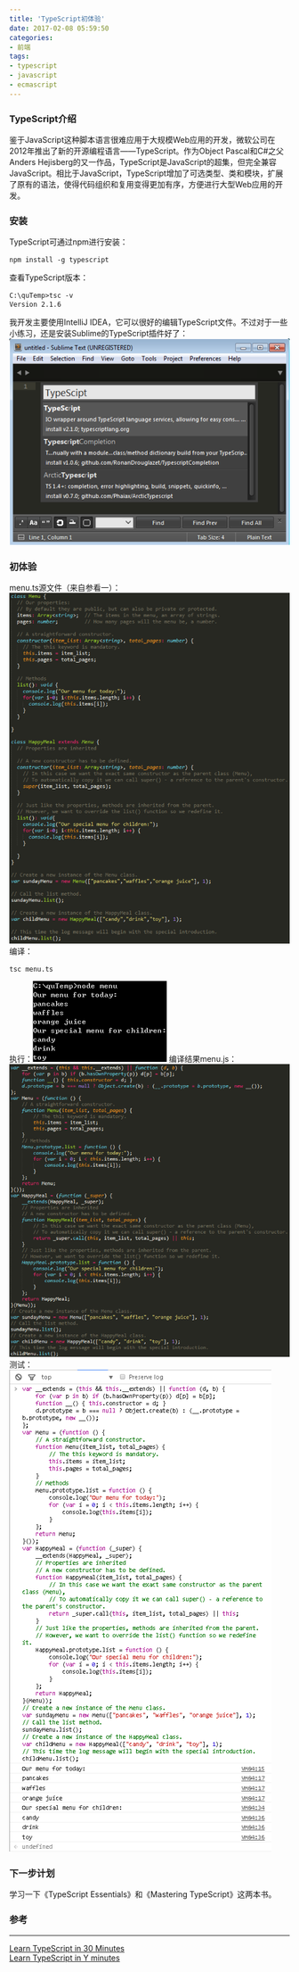 ```yaml
---
title: 'TypeScript初体验'
date: 2017-02-08 05:59:50
categories: 
- 前端
tags: 
- typescript
- javascript
- ecmascript
---
```

### TypeScript介绍

鉴于JavaScript这种脚本语言很难应用于大规模Web应用的开发，微软公司在2012年推出了新的开源编程语言——TypeScript。作为Object Pascal和C#之父Anders Hejisberg的又一作品，TypeScript是JavaScript的超集，但完全兼容JavaScript。相比于JavaScript，TypeScript增加了可选类型、类和模块，扩展了原有的语法，使得代码组织和复用变得更加有序，方便进行大型Web应用的开发。

### 安装

TypeScript可通过npm进行安装：
```
npm install -g typescript
```
查看TypeScript版本：
```
C:\quTemp>tsc -v
Version 2.1.6
```
我开发主要使用IntelliJ IDEA，它可以很好的编辑TypeScript文件。不过对于一些小练习，还是安装Sublime的TypeScript插件好了：![Sublime Typescript Plugin](/images/2017/02/sublimeTypescriptPlugin.png)
### 初体验

menu.ts源文件（来自参看一）：![menu.ts code](/images/2017/02/menu_ts.png)
编译：
```
tsc menu.ts
```
执行：![run Menu](/images/2017/02/runMenu.png)
编译结果menu.js：![generated menu.js](/images/2017/02/menu_js.png)
测试：![test menu.js](/images/2017/02/testMenuJs.png)
### 下一步计划

学习一下《TypeScript Essentials》和《Mastering TypeScript》这两本书。

### 参考
* * *
[Learn TypeScript in 30 Minutes](http://tutorialzine.com/2016/07/learn-typescript-in-30-minutes/)  
[Learn TypeScript in Y minutes](https://learnxinyminutes.com/docs/typescript/)  





